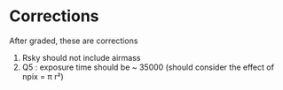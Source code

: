 # Corrections

After graded, these are corrections

1. Rsky should not include airmass
2. Q5 : exposure time should be ~ 35000 (should consider the effect of npix = π r²)